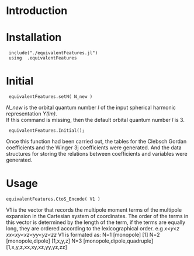 # Introduction
# Installation
     include("./equivalentFeatures.jl")
     using  .equivalentFeatures 
# Initial
     equivalentFeatures.setN( N_new )
*N_new* is the orbital quantum number *l* of the input spherical harmonic representation *Y(lm)*.   
    If this command is missing, then the default orbital quantum number *l* is 3.  
     
     equivalentFeatures.Initial();
   Once this function had been carried out, the tables for the Clebsch Gordan coefficients and the Winger 3j coefficients were generated. And the data structures for storing the relations between coefficients and variables were generated.
# Usage
    equivalentFeatures.CtoS_Encode( V1 )

  V1 is the vector that records the multipole moment terms of the multipole expansion in the Cartesian system of coordinates.
  The order of the terms in this vector is determined by the length of the term, if the terms are equally long, they are ordered according to the lexicographical order. 
  e.g 
   *x<y<z*
   *xx<xy<xz<yy<yz<zz*
V1 is formated as: 
N=1 [monopole]
    [1]
N=2 [monopole,dipole]
    [1,x,y,z]
N=3 [monopole,dipole,quadruple]
    [1,x,y,z,xx,xy,xz,yy,yz,zz]

   

